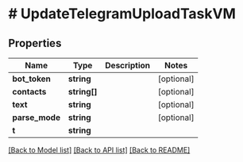 # # UpdateTelegramUploadTaskVM

## Properties

Name | Type | Description | Notes
------------ | ------------- | ------------- | -------------
**bot_token** | **string** |  | [optional]
**contacts** | **string[]** |  | [optional]
**text** | **string** |  | [optional]
**parse_mode** | **string** |  | [optional]
**t** | **string** |  |

[[Back to Model list]](../../README.md#models) [[Back to API list]](../../README.md#endpoints) [[Back to README]](../../README.md)
